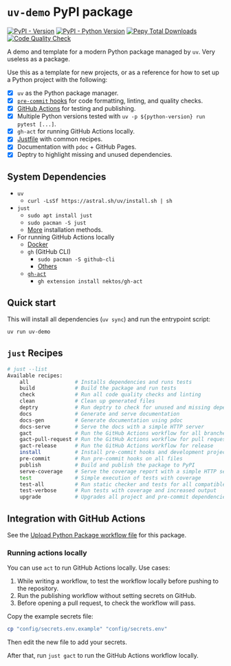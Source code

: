 # `uv-demo` PyPI package

[![PyPI - Version](https://img.shields.io/pypi/v/uv-demo)](https://pypi.org/project/uv-demo/)
[![PyPI - Python Version](https://img.shields.io/pypi/pyversions/uv-demo)](https://pypi.org/project/uv-demo/)
[![Pepy Total Downloads](https://img.shields.io/pepy/dt/uv-demo)](https://pypi.org/project/uv-demo/)
[![Code Quality Check](https://github.com/lucaspar/uv-demo/actions/workflows/code-quality.yaml/badge.svg)](https://github.com/lucaspar/uv-demo/actions/workflows/code-quality.yaml)

A demo and template for a modern Python package managed by `uv`. Very useless as a package.

Use this as a template for new projects, or as a reference for how to set up a Python project with the following:

+ [x] `uv` as the Python package manager.
+ [x] [`pre-commit` hooks](./.pre-commit-config.yaml) for code formatting, linting, and quality checks.
+ [x] [GitHub Actions](./.github/workflows/) for testing and publishing.
+ [x] Multiple Python versions tested with `uv -p ${python-version} run pytest [...]`.
+ [x] `gh-act` for running GitHub Actions locally.
+ [x] [Justfile](./justfile) with common recipes.
+ [x] Documentation with `pdoc` + GitHub Pages.
+ [x] Deptry to highlight missing and unused dependencies.

## System Dependencies

+ `uv`
    + `curl -LsSf https://astral.sh/uv/install.sh | sh`
+ `just`
    + `sudo apt install just`
    + `sudo pacman -S just`
    + [More](https://github.com/casey/just#linux) installation methods.
+ For running GitHub Actions locally
    + [Docker](https://docs.docker.com/desktop/install/linux/)
    + `gh` (GitHub CLI)
        + `sudo pacman -S github-cli`
        + [Others](https://github.com/cli/cli/blob/trunk/docs/install_linux.md)
    + [`gh-act`](https://github.com/nektos/gh-act)
        + `gh extension install nektos/gh-act`

## Quick start

This will install all dependencies (`uv sync`) and run the entrypoint script:

```bash
uv run uv-demo
```

## `just` Recipes

```bash
# just --list
Available recipes:
    all               # Installs dependencies and runs tests
    build             # Build the package and run tests
    check             # Run all code quality checks and linting
    clean             # Clean up generated files
    deptry            # Run deptry to check for unused and missing dependencies
    docs              # Generate and serve documentation
    docs-gen          # Generate documentation using pdoc
    docs-serve        # Serve the docs with a simple HTTP server
    gact              # Run the GitHub Actions workflow for all branches
    gact-pull-request # Run the GitHub Actions workflow for pull requests [alias: gact-pr]
    gact-release      # Run the GitHub Actions workflow for release
    install           # Install pre-commit hooks and development project dependencies with uv
    pre-commit        # Run pre-commit hooks on all files
    publish           # Build and publish the package to PyPI
    serve-coverage    # Serve the coverage report with a simple HTTP server
    test              # Simple execution of tests with coverage
    test-all          # Run static checker and tests for all compatible python versions
    test-verbose      # Run tests with coverage and increased output
    upgrade           # Upgrades all project and pre-commit dependencies respecting pyproject.toml constraints [alias: update]
```

## Integration with GitHub Actions

See the [Upload Python Package workflow file](.github/workflows/python-publish.yaml) for this package.

### Running actions locally

You can use `act` to run GitHub Actions locally. Use cases:

1. While writing a workflow, to test the workflow locally before pushing to the repository.
2. Run the publishing workflow without setting secrets on GitHub.
3. Before opening a pull request, to check the workflow will pass.

Copy the example secrets file:

```bash
cp "config/secrets.env.example" "config/secrets.env"
```

Then edit the new file to add your secrets.

After that, run `just gact` to run the GitHub Actions workflow locally.
